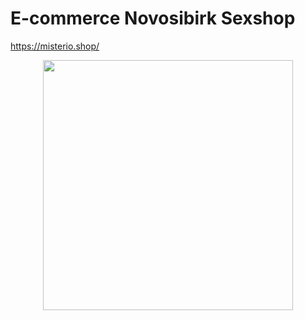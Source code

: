 # E-commerce Novosibirk Sexshop
https://misterio.shop/

<p align="center">
<img src="https://github.com/SmelayaPanda/openexgame-source/blob/master/src/assets/icons/logo/logo_site.svg" height="400px"/>
</p>  

